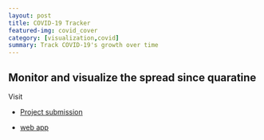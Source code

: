 ```yaml
---
layout: post
title: COVID-19 Tracker
featured-img: covid_cover
category: [visualization,covid]
summary: Track COVID-19's growth over time
---
```


## Monitor and visualize the spread since quaratine

Visit
- [Project submission](https://devpost.com/software/covid-19-tracker-f643k9?ref_content=user-portfolio&ref_feature=in_progress)

- [web app](https://chrton.shinyapps.io/COVID-19DashBoard/?_ga=2.247485696.609293120.1606549485-1649707331.1606549485)
